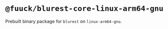 # `@fuuck/blurest-core-linux-arm64-gnu`

Prebuilt binary package for `blurest` on `linux-arm64-gnu`.
